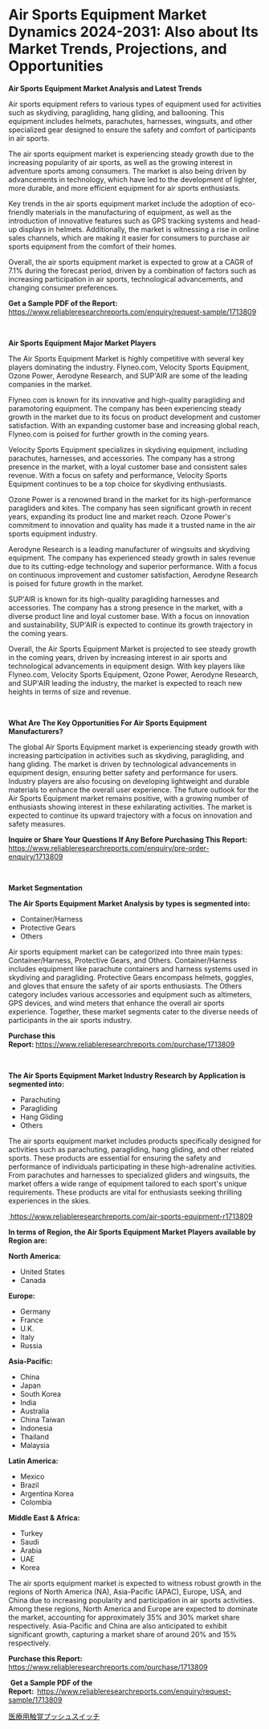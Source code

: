 <p><h1>Air Sports Equipment Market Dynamics 2024-2031: Also about Its Market Trends, Projections, and Opportunities</h1></p><p><strong>Air Sports Equipment Market Analysis and Latest Trends</strong></p>
<p><p>Air sports equipment refers to various types of equipment used for activities such as skydiving, paragliding, hang gliding, and ballooning. This equipment includes helmets, parachutes, harnesses, wingsuits, and other specialized gear designed to ensure the safety and comfort of participants in air sports.</p><p>The air sports equipment market is experiencing steady growth due to the increasing popularity of air sports, as well as the growing interest in adventure sports among consumers. The market is also being driven by advancements in technology, which have led to the development of lighter, more durable, and more efficient equipment for air sports enthusiasts.</p><p>Key trends in the air sports equipment market include the adoption of eco-friendly materials in the manufacturing of equipment, as well as the introduction of innovative features such as GPS tracking systems and head-up displays in helmets. Additionally, the market is witnessing a rise in online sales channels, which are making it easier for consumers to purchase air sports equipment from the comfort of their homes.</p><p>Overall, the air sports equipment market is expected to grow at a CAGR of 7.1% during the forecast period, driven by a combination of factors such as increasing participation in air sports, technological advancements, and changing consumer preferences.</p></p>
<p><strong>Get a Sample PDF of the Report:&nbsp;</strong> <a href="https://www.reliableresearchreports.com/enquiry/request-sample/1713809">https://www.reliableresearchreports.com/enquiry/request-sample/1713809</a></p>
<p>&nbsp;</p>
<p><strong>Air Sports Equipment Major Market Players</strong></p>
<p><p>The Air Sports Equipment Market is highly competitive with several key players dominating the industry. Flyneo.com, Velocity Sports Equipment, Ozone Power, Aerodyne Research, and SUP'AIR are some of the leading companies in the market.</p><p>Flyneo.com is known for its innovative and high-quality paragliding and paramotoring equipment. The company has been experiencing steady growth in the market due to its focus on product development and customer satisfaction. With an expanding customer base and increasing global reach, Flyneo.com is poised for further growth in the coming years.</p><p>Velocity Sports Equipment specializes in skydiving equipment, including parachutes, harnesses, and accessories. The company has a strong presence in the market, with a loyal customer base and consistent sales revenue. With a focus on safety and performance, Velocity Sports Equipment continues to be a top choice for skydiving enthusiasts.</p><p>Ozone Power is a renowned brand in the market for its high-performance paragliders and kites. The company has seen significant growth in recent years, expanding its product line and market reach. Ozone Power's commitment to innovation and quality has made it a trusted name in the air sports equipment industry.</p><p>Aerodyne Research is a leading manufacturer of wingsuits and skydiving equipment. The company has experienced steady growth in sales revenue due to its cutting-edge technology and superior performance. With a focus on continuous improvement and customer satisfaction, Aerodyne Research is poised for future growth in the market.</p><p>SUP'AIR is known for its high-quality paragliding harnesses and accessories. The company has a strong presence in the market, with a diverse product line and loyal customer base. With a focus on innovation and sustainability, SUP'AIR is expected to continue its growth trajectory in the coming years.</p><p>Overall, the Air Sports Equipment Market is projected to see steady growth in the coming years, driven by increasing interest in air sports and technological advancements in equipment design. With key players like Flyneo.com, Velocity Sports Equipment, Ozone Power, Aerodyne Research, and SUP'AIR leading the industry, the market is expected to reach new heights in terms of size and revenue.</p></p>
<p>&nbsp;</p>
<p><strong>What Are The Key Opportunities For Air Sports Equipment Manufacturers?</strong></p>
<p><p>The global Air Sports Equipment market is experiencing steady growth with increasing participation in activities such as skydiving, paragliding, and hang gliding. The market is driven by technological advancements in equipment design, ensuring better safety and performance for users. Industry players are also focusing on developing lightweight and durable materials to enhance the overall user experience. The future outlook for the Air Sports Equipment market remains positive, with a growing number of enthusiasts showing interest in these exhilarating activities. The market is expected to continue its upward trajectory with a focus on innovation and safety measures.</p></p>
<p><strong>Inquire or Share Your Questions If Any Before Purchasing This Report:</strong> <a href="https://www.reliableresearchreports.com/enquiry/pre-order-enquiry/1713809">https://www.reliableresearchreports.com/enquiry/pre-order-enquiry/1713809</a></p>
<p>&nbsp;</p>
<p><strong>Market Segmentation</strong></p>
<p><strong>The Air Sports Equipment Market Analysis by types is segmented into:</strong></p>
<p><ul><li>Container/Harness</li><li>Protective Gears</li><li>Others</li></ul></p>
<p><p>Air sports equipment market can be categorized into three main types: Container/Harness, Protective Gears, and Others. Container/Harness includes equipment like parachute containers and harness systems used in skydiving and paragliding. Protective Gears encompass helmets, goggles, and gloves that ensure the safety of air sports enthusiasts. The Others category includes various accessories and equipment such as altimeters, GPS devices, and wind meters that enhance the overall air sports experience. Together, these market segments cater to the diverse needs of participants in the air sports industry.</p></p>
<p><strong>Purchase this Report:&nbsp;</strong><a href="https://www.reliableresearchreports.com/purchase/1713809">https://www.reliableresearchreports.com/purchase/1713809</a></p>
<p>&nbsp;</p>
<p><strong>The Air Sports Equipment Market Industry Research by Application is segmented into:</strong></p>
<p><ul><li>Parachuting</li><li>Paragliding</li><li>Hang Gliding</li><li>Others</li></ul></p>
<p><p>The air sports equipment market includes products specifically designed for activities such as parachuting, paragliding, hang gliding, and other related sports. These products are essential for ensuring the safety and performance of individuals participating in these high-adrenaline activities. From parachutes and harnesses to specialized gliders and wingsuits, the market offers a wide range of equipment tailored to each sport's unique requirements. These products are vital for enthusiasts seeking thrilling experiences in the skies.</p></p>
<p><a href="https://www.reliableresearchreports.com/air-sports-equipment-r1713809">&nbsp;https://www.reliableresearchreports.com/air-sports-equipment-r1713809</a></p>
<p><strong>In terms of Region, the Air Sports Equipment Market Players available by Region are:</strong></p>
<p>
    <p> <strong> North America: </strong>
        <ul>
            <li>United States</li>
            <li>Canada</li>
        </ul>
        </p> 
    <p> <strong> Europe: </strong>
        <ul>
            <li>Germany</li>
            <li>France</li>
            <li>U.K.</li>
            <li>Italy</li>
            <li>Russia</li>
        </ul>
        </p> 
    <p> <strong> Asia-Pacific: </strong>
        <ul>
            <li>China</li>
            <li>Japan</li>
            <li>South Korea</li>
            <li>India</li>
            <li>Australia</li>
            <li>China Taiwan</li>
            <li>Indonesia</li>
            <li>Thailand</li>
            <li>Malaysia</li>
        </ul>
        </p> 
    <p> <strong> Latin America: </strong>
        <ul>
            <li>Mexico</li>
            <li>Brazil</li>
            <li>Argentina Korea</li>
            <li>Colombia</li>
        </ul>
        </p> 
    <p> <strong> Middle East & Africa: </strong>
        <ul>
            <li>Turkey</li>
            <li>Saudi</li>
            <li>Arabia</li>
            <li>UAE</li>
            <li>Korea</li>
        </ul>
    </p>
    </p>
<p><p>The air sports equipment market is expected to witness robust growth in the regions of North America (NA), Asia-Pacific (APAC), Europe, USA, and China due to increasing popularity and participation in air sports activities. Among these regions, North America and Europe are expected to dominate the market, accounting for approximately 35% and 30% market share respectively. Asia-Pacific and China are also anticipated to exhibit significant growth, capturing a market share of around 20% and 15% respectively.</p></p>
<p><strong>Purchase this Report: </strong><a href="https://www.reliableresearchreports.com/purchase/1713809">https://www.reliableresearchreports.com/purchase/1713809</a></p>
<p>&nbsp;<strong>Get a Sample PDF of the Report:&nbsp;&nbsp;</strong><a href="https://www.reliableresearchreports.com/enquiry/request-sample/1713809">https://www.reliableresearchreports.com/enquiry/request-sample/1713809</a></p>
<p><strong></strong></p>
<p><p><a href="https://github.com/oqoeusbvpadwjs08/Market-Research-Report-List-2/blob/main/8333879142097.md">医療用触覚プッシュスイッチ</a></p></p>